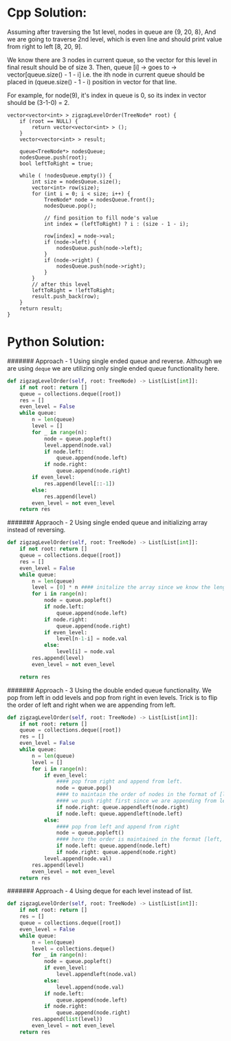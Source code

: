 # Cpp Solution:
  
Assuming after traversing the 1st level, nodes in queue are {9, 20, 8}, And we are going to traverse 2nd level, which is even line and should print value from right to left [8, 20, 9]. 

We know there are 3 nodes in current queue, so the vector for this level in final result should be of size 3. 
Then,     queue [i] -> goes to ->  vector[queue.size() - 1 - i]
i.e. the ith node in current queue should be placed in (queue.size() - 1 - i) position in vector for that line.
 
For example, for node(9), it's index in queue is 0, so its index in vector should be (3-1-0) = 2. 


    vector<vector<int> > zigzagLevelOrder(TreeNode* root) {
        if (root == NULL) {
            return vector<vector<int> > ();
        }
        vector<vector<int> > result;
    
        queue<TreeNode*> nodesQueue;
        nodesQueue.push(root);
        bool leftToRight = true;
    
        while ( !nodesQueue.empty()) {
            int size = nodesQueue.size();
            vector<int> row(size);
            for (int i = 0; i < size; i++) {
                TreeNode* node = nodesQueue.front();
                nodesQueue.pop();

                // find position to fill node's value
                int index = (leftToRight) ? i : (size - 1 - i);

                row[index] = node->val;
                if (node->left) {
                    nodesQueue.push(node->left);
                }
                if (node->right) {
                    nodesQueue.push(node->right);
                }
            }
            // after this level
            leftToRight = !leftToRight;
            result.push_back(row);
        }
        return result;
    }


# Python Solution:
####### Approach - 1
Using single ended queue and reverse. Although we are using `deque` we are utilizing only single ended queue functionality here.
```python
def zigzagLevelOrder(self, root: TreeNode) -> List[List[int]]:
	if not root: return []
	queue = collections.deque([root])
	res = []
	even_level = False
	while queue:
		n = len(queue)
		level = []
		for _ in range(n):
			node = queue.popleft()
			level.append(node.val)
			if node.left:
				queue.append(node.left)
			if node.right:
				queue.append(node.right)
		if even_level:
			res.append(level[::-1])
		else:
			res.append(level)
		even_level = not even_level
	return res
```

####### Appraoch - 2
Using single ended queue and initializing array instead of reversing. 
```python
def zigzagLevelOrder(self, root: TreeNode) -> List[List[int]]:
	if not root: return []
	queue = collections.deque([root])
	res = []
	even_level = False
	while queue:
		n = len(queue)
		level = [0] * n #### initalize the array since we know the length
		for i in range(n):
			node = queue.popleft()
			if node.left:
				queue.append(node.left)
			if node.right:
				queue.append(node.right)
			if even_level:
				level[n-1-i] = node.val
			else:
				level[i] = node.val
		res.append(level)
		even_level = not even_level

	return res
```
####### Approach - 3
Using the double ended queue functionality. We pop from left in odd levels and pop from right in even levels. Trick is to flip the order of left and right when we are appending from left. 
```python
def zigzagLevelOrder(self, root: TreeNode) -> List[List[int]]:
	if not root: return []
	queue = collections.deque([root])
	res = []
	even_level = False
	while queue:
		n = len(queue)
		level = []
		for i in range(n):
			if even_level:
				#### pop from right and append from left.
				node = queue.pop()
				#### to maintain the order of nodes in the format of [left, right, left, right] 
				#### we push right first since we are appending from left
				if node.right: queue.appendleft(node.right)
				if node.left: queue.appendleft(node.left)
			else:
				#### pop from left and append from right
				node = queue.popleft()
				#### here the order is maintained in the format [left, right, left, right] 
				if node.left: queue.append(node.left)
				if node.right: queue.append(node.right)
			level.append(node.val)
		res.append(level)
		even_level = not even_level
	return res
```

####### Approach - 4
Using deque for each level instead of list.
```python
def zigzagLevelOrder(self, root: TreeNode) -> List[List[int]]:
    if not root: return []
    res = []
    queue = collections.deque([root])
    even_level = False
    while queue:
        n = len(queue)
        level = collections.deque()
        for _ in range(n):
            node = queue.popleft()
            if even_level:
                level.appendleft(node.val)
            else:
                level.append(node.val)
            if node.left:
                queue.append(node.left)
            if node.right:
                queue.append(node.right)
        res.append(list(level))
        even_level = not even_level
    return res
```